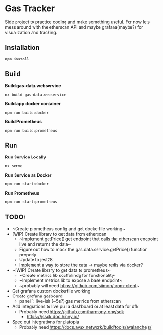 # Gas Tracker

Side project to practice coding and make something useful. For now lets mess around with the etherscan API and maybe grafana(maybe?) for visualization and tracking.

## Installation

```
npm install
```

## Build

**Build gas-data.webservice**

```
nx build gas-data.webservice
```

**Build app docker container**

```
npm run build:docker
```

**Build Prometheus**

```
npm run build:prometheus
```

## Run

**Run Service Locally**

```
nx serve
```

**Run Service as Docker**

```
npm run start:docker
```

**Run Prometheus**

```
npm run start:prometheus
```

## TODO:

- ~Create prometheus config and get dockerfile working~
- [WIP] Create library to get data from etherscan
  - ~Implement getPrice() get endpoint that calls the etherscan endpoint live and returns the data~
  - Figure out how to mock the gas.data.service.getPrice() function properly
  - Update to jest28
  - Implement a way to store the data -> maybe redis via docker?
- ~[WIP] Create library to get data to prometheus~
  - ~Create metrics lib scaffolindg for functionality~
  - ~Implement metrics lib to expose a base endpoint~
  - ~probably will need https://github.com/siimon/prom-client~
- Get grafana custom dockerfile working
- Create grafana gasboard
  - panel 1: live-ish (~5s?) gas metrics from etherscan
- Add integrations to live pull a dashboard or at least data for dfk
  - Probably need https://github.com/harmony-one/sdk
    - https://jssdk.doc.hmny.io/
- Spec out integrations for platopia
  - Probably need https://docs.avax.network/build/tools/avalanchejs/
